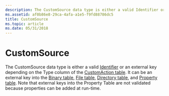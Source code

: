 ```yaml
---
description: The CustomSource data type is either a valid Identifier or an external key depending on the Type column of the CustomAction table.
ms.assetid: af0b86e8-29ca-4afa-a1e5-f9fd88786dc5
title: CustomSource
ms.topic: article
ms.date: 05/31/2018
---
```


# CustomSource

The CustomSource data type is either a valid [Identifier](identifier.md) or an external key depending on the Type column of the [CustomAction table](customaction-table.md). It can be an external key into the [Binary table](binary-table.md), [File table](file-table.md), [Directory table](directory-table.md), and [Property table](property-table.md). Note that external keys into the Property Table are not validated because properties can be added at run-time.

 

 



